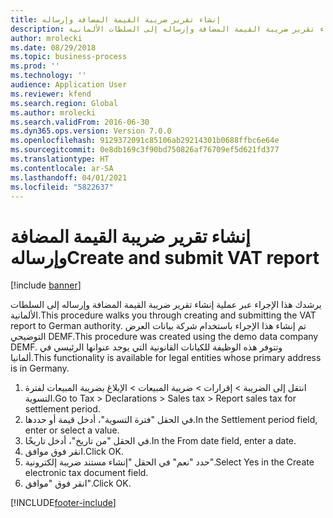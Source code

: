 ```yaml
---
title: إنشاء تقرير ضريبة القيمة المضافة وإرساله
description: يرشدك هذا الإجراء عبر عملية إنشاء تقرير ضريبة القيمة المضافة وإرساله إلى السلطات الألمانية.
author: mrolecki
ms.date: 08/29/2018
ms.topic: business-process
ms.prod: ''
ms.technology: ''
audience: Application User
ms.reviewer: kfend
ms.search.region: Global
ms.author: mrolecki
ms.search.validFrom: 2016-06-30
ms.dyn365.ops.version: Version 7.0.0
ms.openlocfilehash: 9129372091c85106ab29214301b0688ffbc6e64e
ms.sourcegitcommit: 0e8db169c3f90bd750826af76709ef5d621fd377
ms.translationtype: HT
ms.contentlocale: ar-SA
ms.lasthandoff: 04/01/2021
ms.locfileid: "5822637"
---
```

# <a name="create-and-submit-vat-report"></a><span data-ttu-id="0b672-103">إنشاء تقرير ضريبة القيمة المضافة وإرساله</span><span class="sxs-lookup"><span data-stu-id="0b672-103">Create and submit VAT report</span></span>

[!include [banner](../../includes/banner.md)]

<span data-ttu-id="0b672-104">يرشدك هذا الإجراء عبر عملية إنشاء تقرير ضريبة القيمة المضافة وإرساله إلى السلطات الألمانية.</span><span class="sxs-lookup"><span data-stu-id="0b672-104">This procedure walks you through creating and submitting the VAT report to German authority.</span></span> <span data-ttu-id="0b672-105">تم إنشاء هذا الإجراء باستخدام شركة بيانات العرض التوضيحي DEMF.</span><span class="sxs-lookup"><span data-stu-id="0b672-105">This procedure was created using the demo data company DEMF.</span></span> <span data-ttu-id="0b672-106">وتتوفر هذه الوظيفة للكيانات القانونية التي يوجد عنوانها الرئيسي في ألمانيا.</span><span class="sxs-lookup"><span data-stu-id="0b672-106">This functionality is available for legal entities whose primary address is in Germany.</span></span>

1. <span data-ttu-id="0b672-107">انتقل إلى الضريبة > إقرارات‬ > ضريبة المبيعات > الإبلاغ بضريبة المبيعات لفترة التسوية‬.</span><span class="sxs-lookup"><span data-stu-id="0b672-107">Go to Tax > Declarations > Sales tax > Report sales tax for settlement period.</span></span>
2. <span data-ttu-id="0b672-108">في الحقل "فترة التسوية"، أدخل قيمة أو حددها.</span><span class="sxs-lookup"><span data-stu-id="0b672-108">In the Settlement period field, enter or select a value.</span></span>
3. <span data-ttu-id="0b672-109">في الحقل "من تاريخ"، أدخل تاريخًا.</span><span class="sxs-lookup"><span data-stu-id="0b672-109">In the From date field, enter a date.</span></span>
4. <span data-ttu-id="0b672-110">انقر فوق موافق.</span><span class="sxs-lookup"><span data-stu-id="0b672-110">Click OK.</span></span>
5. <span data-ttu-id="0b672-111">حدد "نعم" في الحقل "إنشاء مستند ضريبة إلكترونية‬".</span><span class="sxs-lookup"><span data-stu-id="0b672-111">Select Yes in the Create electronic tax document field.</span></span>
6. <span data-ttu-id="0b672-112">انقر فوق "موافق".</span><span class="sxs-lookup"><span data-stu-id="0b672-112">Click OK.</span></span>



[!INCLUDE[footer-include](../../../includes/footer-banner.md)]